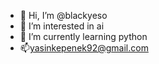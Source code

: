 - 👋 Hi, I’m @blackyeso
- 👀 I’m interested in ai
- 🌱 I’m currently learning python
- 📫yasinkepenek92@gmail.com

<!---
blackyeso/blackyeso is a ✨ special ✨ repository because its `README.md` (this file) appears on your GitHub profile.
You can click the Preview link to take a look at your changes.
--->
